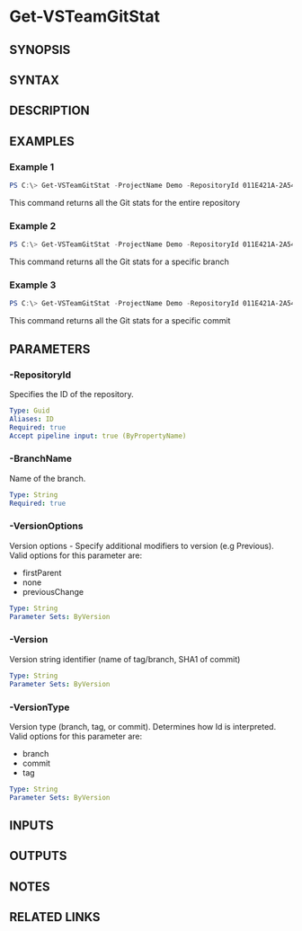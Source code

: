 <!-- #include "./common/header.md" -->

# Get-VSTeamGitStat

## SYNOPSIS

<!-- #include "./synopsis/Get-VSTeamGitStat.md" -->

## SYNTAX

## DESCRIPTION

<!-- #include "./synopsis/Get-VSTeamGitStat.md" -->

## EXAMPLES

### Example 1

```powershell
PS C:\> Get-VSTeamGitStat -ProjectName Demo -RepositoryId 011E421A-2A54-4491-B370-9256AD8A1BDD
```

This command returns all the Git stats for the entire repository

### Example 2

```powershell
PS C:\> Get-VSTeamGitStat -ProjectName Demo -RepositoryId 011E421A-2A54-4491-B370-9256AD8A1BDD -BranchName develop
```

This command returns all the Git stats for a specific branch

### Example 3

```powershell
PS C:\> Get-VSTeamGitStat -ProjectName Demo -RepositoryId 011E421A-2A54-4491-B370-9256AD8A1BDD -BranchName develop -VersionType branch -Version 67cae2b029dff7eb3dc062b49403aaedca5bad8d
```

This command returns all the Git stats for a specific commit

## PARAMETERS

<!-- #include "./params/projectName.md" -->

### -RepositoryId

Specifies the ID of the repository.

```yaml
Type: Guid
Aliases: ID
Required: true
Accept pipeline input: true (ByPropertyName)
```

### -BranchName

Name of the branch.

```yaml
Type: String
Required: true
```

### -VersionOptions

Version options - Specify additional modifiers to version (e.g Previous). Valid options for this parameter are:

- firstParent
- none
- previousChange

```yaml
Type: String
Parameter Sets: ByVersion
```

### -Version

Version string identifier (name of tag/branch, SHA1 of commit)

```yaml
Type: String
Parameter Sets: ByVersion
```

### -VersionType

Version type (branch, tag, or commit). Determines how Id is interpreted. Valid options for this parameter are:

- branch
- commit
- tag

```yaml
Type: String
Parameter Sets: ByVersion
```

## INPUTS

## OUTPUTS

## NOTES

<!-- #include "./common/prerequisites.md" -->

## RELATED LINKS

<!-- #include "./common/related.md" -->
